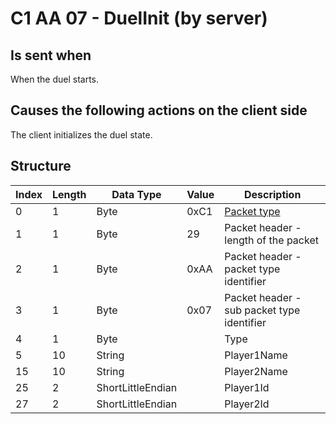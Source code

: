 # C1 AA 07 - DuelInit (by server)

## Is sent when

When the duel starts.

## Causes the following actions on the client side

The client initializes the duel state.

## Structure

| Index | Length | Data Type | Value | Description |
|-------|--------|-----------|-------|-------------|
| 0 | 1 |   Byte   | 0xC1  | [Packet type](PacketTypes.md) |
| 1 | 1 |    Byte   |   29   | Packet header - length of the packet |
| 2 | 1 |    Byte   | 0xAA  | Packet header - packet type identifier |
| 3 | 1 |    Byte   | 0x07  | Packet header - sub packet type identifier |
| 4 | 1 | Byte |  | Type |
| 5 | 10 | String |  | Player1Name |
| 15 | 10 | String |  | Player2Name |
| 25 | 2 | ShortLittleEndian |  | Player1Id |
| 27 | 2 | ShortLittleEndian |  | Player2Id |